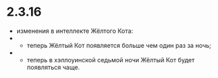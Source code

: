 # 2.3.16

* изменения в интеллекте Жёлтого Кота:
* * теперь Жёлтый Кот появляется больше чем один раз за ночь;
* * теперь в хэллоуинской седьмой ночи Жёлтый Кот будет появляться чаще.
